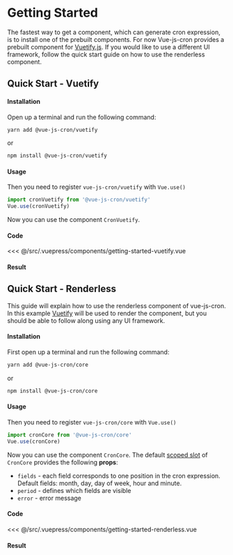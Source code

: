 # Getting Started

The fastest way to get a component, which can generate cron expression, is to install one of the prebuilt components.
For now Vue-js-cron provides a prebuilt component for [Vuetify.js](/guide/getting-started.html#quick-start-vuetify).
If you would like to use a different UI framework, follow the quick start guide on how to use the renderless component.

## Quick Start - Vuetify

#### Installation

Open up a terminal and run the following command:

```bash 
yarn add @vue-js-cron/vuetify
```
or

```bash 
npm install @vue-js-cron/vuetify
```
#### Usage

Then you need to register `vue-js-cron/vuetify` with `Vue.use()`

```js
import cronVuetify from '@vue-js-cron/vuetify'
Vue.use(cronVuetify)
```

Now you can use the component `CronVuetify`.

#### Code

<<< @/src/.vuepress/components/getting-started-vuetify.vue

#### Result 

<getting-started-vuetify />

## Quick Start - Renderless

This guide will explain how to use the renderless component of vue-js-cron.
In this example [Vuetify](https://vuetifyjs.com/en/) will be used to render the component, but you should be able to follow along using any UI framework.

#### Installation

First open up a terminal and run the following command:

```bash 
yarn add @vue-js-cron/core
```
or

```bash 
npm install @vue-js-cron/core
```

#### Usage

Then you need to register `vue-js-cron/core` with `Vue.use()`

```js
import cronCore from '@vue-js-cron/core'
Vue.use(cronCore)
```

Now you can use the component `CronCore`. The default [scoped slot](https://vuejs.org/v2/guide/components-slots.html#Scoped-Slots) of `CronCore` provides the following **props**:

- `fields` - each field corresponds to one position in the cron expression. Default fields: month, day, day of week, hour and minute.
- `period` - defines which fields are visible
- `error` - error message

#### Code

<<< @/src/.vuepress/components/getting-started-renderless.vue

#### Result

<getting-started-renderless />